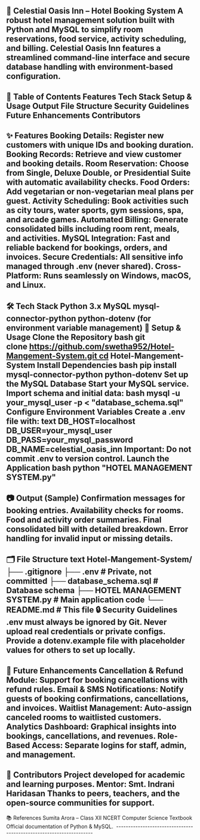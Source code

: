 🌌 Celestial Oasis Inn – Hotel Booking System A robust hotel management solution built with Python and MySQL to simplify room reservations, food service, activity scheduling, and billing. Celestial Oasis Inn features a streamlined command-line interface and secure database handling with environment-based configuration.
---------------------------------------------------------------------
📖 Table of Contents 
Features
Tech Stack
Setup & Usage
Output
File Structure
Security Guidelines
Future Enhancements
Contributors
---------------------------------------------------------------------
✨ Features
Booking Details: Register new customers with unique IDs and booking duration.
Booking Records: Retrieve and view customer and booking details.
Room Reservation: Choose from Single, Deluxe Double, or Presidential Suite with automatic availability checks.
Food Orders: Add vegetarian or non-vegetarian meal plans per guest.
Activity Scheduling: Book activities such as city tours, water sports, gym sessions, spa, and arcade games.
Automated Billing: Generate consolidated bills including room rent, meals, and activities.
MySQL Integration: Fast and reliable backend for bookings, orders, and invoices.
Secure Credentials: All sensitive info managed through .env (never shared).
Cross-Platform: Runs seamlessly on Windows, macOS, and Linux.
---------------------------------------------------------------------
🛠️ Tech Stack Python 3.x
MySQL
mysql-connector-python
python-dotenv (for environment variable management)
🚀 Setup & Usage Clone the Repository
bash git clone https://github.com/swetha952/Hotel-Mangement-System.git cd Hotel-Mangement-System Install Dependencies
bash pip install mysql-connector-python python-dotenv Set up the MySQL Database
Start your MySQL service.
Import schema and initial data:
bash mysql -u your_mysql_user -p < "database_schema.sql" Configure Environment Variables
Create a .env file with:
text DB_HOST=localhost DB_USER=your_mysql_user DB_PASS=your_mysql_password DB_NAME=celestial_oasis_inn Important: Do not commit .env to version control.
Launch the Application
bash python "HOTEL MANAGEMENT SYSTEM.py"
---------------------------------------------------------------------
 📷 Output (Sample) Confirmation messages for booking entries.
Availability checks for rooms.
Food and activity order summaries.
Final consolidated bill with detailed breakdown.
Error handling for invalid input or missing details.
---------------------------------------------------------------------
🗂️ File Structure 
text Hotel-Mangement-System/ ├── .gitignore ├── .env # Private, not committed ├── database_schema.sql # Database schema ├── HOTEL MANAGEMENT SYSTEM.py # Main application code └── README.md # This file 🔒 Security Guidelines .env must always be ignored by Git.
Never upload real credentials or private configs.
Provide a dotenv.example file with placeholder values for others to set up locally.
---------------------------------------------------------------------
🔮 Future Enhancements
 Cancellation & Refund Module: Support for booking cancellations with refund rules.
Email & SMS Notifications: Notify guests of booking confirmations, cancellations, and invoices.
Waitlist Management: Auto-assign canceled rooms to waitlisted customers.
Analytics Dashboard: Graphical insights into bookings, cancellations, and revenues.
Role-Based Access: Separate logins for staff, admin, and management.
---------------------------------------------------------------------
👥 Contributors Project developed for academic and learning purposes.
Mentor: Smt. Indrani Haridasan
Thanks to peers, teachers, and the open-source communities for support.
---------------------------------------------------------------------
📚 References
 Sumita Arora – Class XII
NCERT Computer Science Textbook
Official documentation of Python & MySQL.
 --------------------------------------------------------------------
